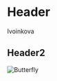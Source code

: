 
# Header
Ivoinkova
## Header2
![Butterfly](https://images.pexels.com/photos/355401/pexels-photo-355401.jpeg?auto=compress&cs=tinysrgb&h=350)
